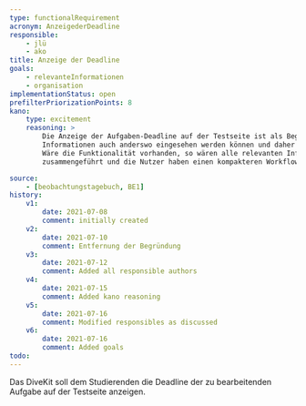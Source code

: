 ```yaml
---
type: functionalRequirement
acronym: AnzeigederDeadline
responsible: 
    - jlü
    - ako
title: Anzeige der Deadline
goals: 
    - relevanteInformationen
    - organisation
implementationStatus: open
prefilterPriorizationPoints: 8
kano:
    type: excitement
    reasoning: >
        Die Anzeige der Aufgaben-Deadline auf der Testseite ist als Begeisterungsmerkmal einzuordnen, da diese 
        Informationen auch anderswo eingesehen werden können und daher den Nutzern während des Gebrauchs nicht fehlt.
        Wäre die Funktionalität vorhanden, so wären alle relevanten Informationen zu den Aufgaben an einem Ort 
        zusammengeführt und die Nutzer haben einen kompakteren Workflow zur Aufgabenbearbeitung.

source:
    - [beobachtungstagebuch, BE1]
history:
    v1:
        date: 2021-07-08
        comment: initially created
    v2:
        date: 2021-07-10
        comment: Entfernung der Begründung
    v3:
        date: 2021-07-12
        comment: Added all responsible authors
    v4:
        date: 2021-07-15
        comment: Added kano reasoning
    v5:
        date: 2021-07-16
        comment: Modified responsibles as discussed
    v6:
        date: 2021-07-16
        comment: Added goals
todo: 
---
```


Das DiveKit soll dem Studierenden die Deadline der zu bearbeitenden Aufgabe auf der Testseite anzeigen.
